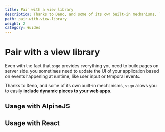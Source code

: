 ```yaml
---
title: Pair with a view library
description: Thanks to Deno, and some of its own built-in mechanisms, `ssgo` allows you to easily include dynamic pieces to your web apps, using React of AlpineJS (for example).
path: pair-with-view-library
weight: 2
category: Guides
---
```


# Pair with a view library

Even with the fact that `ssgo` provides everything you need to build pages on server side,
you sometimes need to update the UI of your application based on events happening at runtime,
like user input or temporal events.

Thanks to Deno, and some of its own built-in mechanisms, `ssgo` allows you to easily **include dynamic
pieces to your web apps**.

## Usage with AlpineJS

## Usage with React
